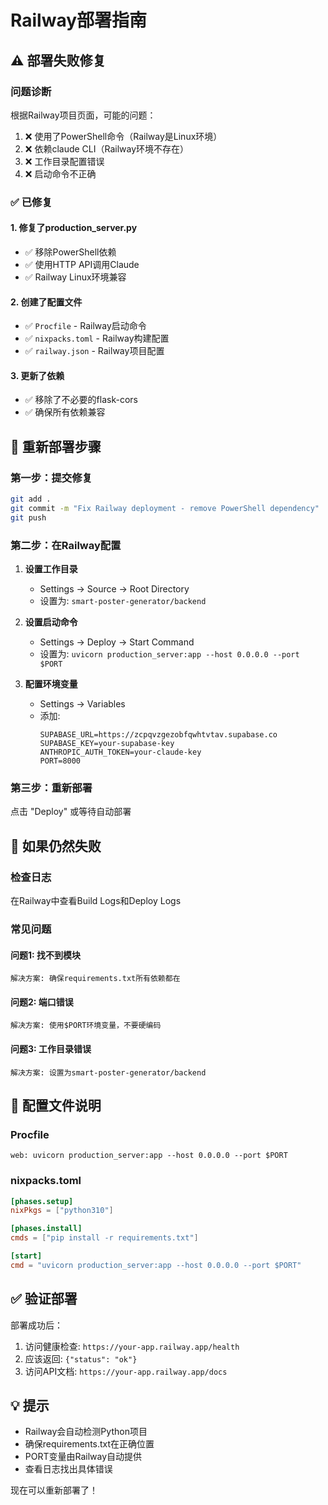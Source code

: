 # Railway部署指南

## ⚠️ 部署失败修复

### 问题诊断

根据Railway项目页面，可能的问题：
1. ❌ 使用了PowerShell命令（Railway是Linux环境）
2. ❌ 依赖claude CLI（Railway环境不存在）
3. ❌ 工作目录配置错误
4. ❌ 启动命令不正确

### ✅ 已修复

#### 1. 修复了production_server.py
- ✅ 移除PowerShell依赖
- ✅ 使用HTTP API调用Claude
- ✅ Railway Linux环境兼容

#### 2. 创建了配置文件
- ✅ `Procfile` - Railway启动命令
- ✅ `nixpacks.toml` - Railway构建配置
- ✅ `railway.json` - Railway项目配置

#### 3. 更新了依赖
- ✅ 移除了不必要的flask-cors
- ✅ 确保所有依赖兼容

## 🚀 重新部署步骤

### 第一步：提交修复
```bash
git add .
git commit -m "Fix Railway deployment - remove PowerShell dependency"
git push
```

### 第二步：在Railway配置

1. **设置工作目录**
   - Settings → Source → Root Directory
   - 设置为: `smart-poster-generator/backend`

2. **设置启动命令**
   - Settings → Deploy → Start Command
   - 设置为: `uvicorn production_server:app --host 0.0.0.0 --port $PORT`

3. **配置环境变量**
   - Settings → Variables
   - 添加:
     ```
     SUPABASE_URL=https://zcpqvzgezobfqwhtvtav.supabase.co
     SUPABASE_KEY=your-supabase-key
     ANTHROPIC_AUTH_TOKEN=your-claude-key
     PORT=8000
     ```

### 第三步：重新部署
点击 "Deploy" 或等待自动部署

## 🔧 如果仍然失败

### 检查日志
在Railway中查看Build Logs和Deploy Logs

### 常见问题

#### 问题1: 找不到模块
```
解决方案: 确保requirements.txt所有依赖都在
```

#### 问题2: 端口错误
```
解决方案: 使用$PORT环境变量，不要硬编码
```

#### 问题3: 工作目录错误
```
解决方案: 设置为smart-poster-generator/backend
```

## 📝 配置文件说明

### Procfile
```
web: uvicorn production_server:app --host 0.0.0.0 --port $PORT
```

### nixpacks.toml
```toml
[phases.setup]
nixPkgs = ["python310"]

[phases.install]
cmds = ["pip install -r requirements.txt"]

[start]
cmd = "uvicorn production_server:app --host 0.0.0.0 --port $PORT"
```

## ✅ 验证部署

部署成功后：
1. 访问健康检查: `https://your-app.railway.app/health`
2. 应该返回: `{"status": "ok"}`
3. 访问API文档: `https://your-app.railway.app/docs`

## 💡 提示

- Railway会自动检测Python项目
- 确保requirements.txt在正确位置
- PORT变量由Railway自动提供
- 查看日志找出具体错误

现在可以重新部署了！


